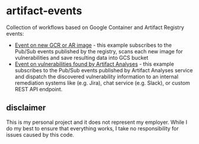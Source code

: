 # artifact-events

Collection of workflows based on Google Container and Artifact Registry events:

* [Event on new GCR or AR image](./workflows/scan/README.md) - this example subscribes to the Pub/Sub events published by the registry, scans each new image for vulnerabilities and save resulting data into GCS bucket
* [Event on vulnerabilities found by Artifact Analyses](./workflows/dispatch/README.md) - this example subscribes to the Pub/Sub events published by Artifact Analyses service and dispatch the discovered vulnerability information to an internal remediation systems like (e.g. Jira), chat service (e.g. Slack), or custom REST API endpoint.

## disclaimer

This is my personal project and it does not represent my employer. While I do my best to ensure that everything works, I take no responsibility for issues caused by this code.

